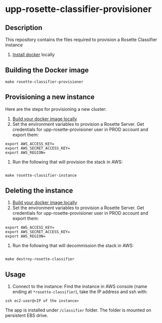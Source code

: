 # upp-rosette-classifier-provisioner

## Description

This repository contains the files required to provision a Rosette Classifier instance

1. [Install docker](https://docs.docker.com/engine/installation/) locally

## Building the Docker image

```
make rosette-classifier-provisioner
```

## Provisioning a new instance

Here are the steps for provisioning a new cluster:

1. [Build your docker image locally](#building-the-docker-image)
1. Set the environment variables to provision a Rosette Server. Get credentials for upp-rosette-provisioner user in PROD account and export them:
```
export AWS_ACCESS_KEY=
export AWS_SECRET_ACCESS_KEY=
export AWS_REGION=
```

1. Run the following that will provision the stack in AWS:

```

make rosette-classifier-instance

```

## Deleting the instance

1. [Build your docker image locally](#building-the-docker-image)
1. Set the environment variables to provision a Rosette Server. Get credentials for upp-rosette-provisioner user in PROD account and export them:

```
export AWS_ACCESS_KEY=
export AWS_SECRET_ACCESS_KEY=
export AWS_REGION=
```

1. Run the following that will decommission the stack in AWS:

```

make destroy-rosette-classifier

```

## Usage

1. Connect to the instance:
Find the instance in AWS console (name ending at `*rosette-classifier`), take the IP address and ssh with:

```
ssh ec2-user@<IP of the instance>
```

The app is installed under `/classifier` folder. The folder is mounted on persistent EBS drive.
